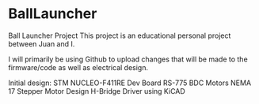 # BallLauncher
Ball Launcher Project 
This project is an educational personal project between Juan and I.

I will primarily be using Github to upload changes that will be made to the firmware/code as well as electrical design.

Initial design:
STM NUCLEO-F411RE Dev Board
RS-775 BDC Motors
NEMA 17 Stepper Motor
Design H-Bridge Driver using KiCAD
